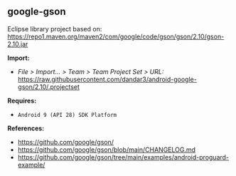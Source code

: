 ## google-gson

Eclipse library project based on:<br/>
https://repo1.maven.org/maven2/com/google/code/gson/gson/2.10/gson-2.10.jar

**Import:**
- _File > Import... > Team > Team Project Set > URL:_<br/>
  https://raw.githubusercontent.com/dandar3/android-google-gson/2.10/.projectset

**Requires:**
- `Android 9 (API 28) SDK Platform`

**References:**
- https://github.com/google/gson/
- https://github.com/google/gson/blob/main/CHANGELOG.md
- https://github.com/google/gson/tree/main/examples/android-proguard-example/